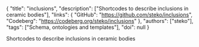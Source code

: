 {
  "title": "inclusions",
  "description": ["Shortcodes to describe inclusions in ceramic bodies"],
  "links": {
    "GitHub": "https://github.com/steko/inclusions",
    "Codeberg": "https://codeberg.org/steko/inclusions"
  },
  "authors": ["steko"],
  "tags": ["Schema, ontologies and templates"],
  "doi": null
}

<!-- Generated by csv2md.R – do not edit by hand -->

Shortcodes to describe inclusions in ceramic bodies